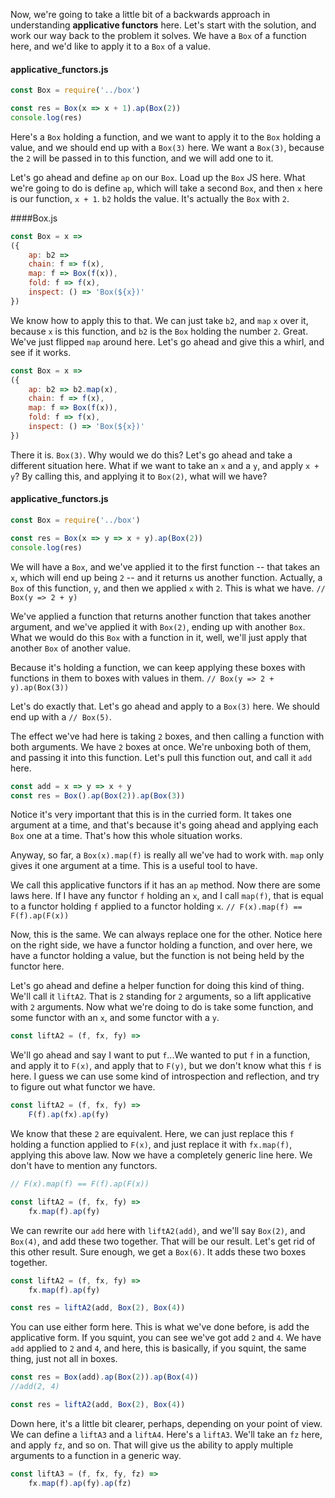 Now, we're going to take a little bit of a backwards approach in understanding **applicative functors** here. Let's start with the solution, and work our way back to the problem it solves. We have a `Box` of a function here, and we'd like to apply it to a `Box` of a value.

#### applicative_functors.js
```javascript
const Box = require('../box')

const res = Box(x => x + 1).ap(Box(2))
console.log(res)
```

Here's a `Box` holding a function, and we want to apply it to the `Box` holding a value, and we should end up with a `Box(3)` here. We want a `Box(3)`, because the `2` will be passed in to this function, and we will add one to it.

Let's go ahead and define `ap` on our `Box`. Load up the `Box` JS here. What we're going to do is define `ap`, which will take a second `Box`, and then `x` here is our function, `x + 1`. `b2` holds the value. It's actually the `Box` with `2`.

####Box.js
```javascript
const Box = x =>
({
    ap: b2 =>
    chain: f => f(x),
    map: f => Box(f(x)),
    fold: f => f(x),
    inspect: () => 'Box(${x})'
})
```

We know how to apply this to that. We can just take `b2`, and `map` `x` over it, because `x` is this function, and `b2` is the `Box` holding the number `2`. Great. We've just flipped `map` around here. Let's go ahead and give this a whirl, and see if it works.

```javascript
const Box = x =>
({
    ap: b2 => b2.map(x),
    chain: f => f(x),
    map: f => Box(f(x)),
    fold: f => f(x),
    inspect: () => 'Box(${x})'
})
```

There it is. `Box(3)`. Why would we do this? Let's go ahead and take a different situation here. What if we want to take an `x` and a `y`, and apply `x + y`? By calling this, and applying it to `Box(2)`, what will we have?

#### applicative_functors.js
```javascript
const Box = require('../box')

const res = Box(x => y => x + y).ap(Box(2))
console.log(res)
```

We will have a `Box`, and we've applied it to the first function -- that takes an `x`, which will end up being `2` -- and it returns us another function. Actually, a `Box` of this function, `y`, and then we applied `x` with `2`.
This is what we have. `// Box(y => 2 + y)`

We've applied a function that returns another function that takes another argument, and we've applied it with `Box(2)`, ending up with another `Box`. What we would do this `Box` with a function in it, well, we'll just apply that another `Box` of another value.

Because it's holding a function, we can keep applying these boxes with functions in them to boxes with values in them. `// Box(y => 2 + y).ap(Box(3))`

Let's do exactly that. Let's go ahead and apply to a `Box(3)` here. We should end up with a `// Box(5)`.

The effect we've had here is taking `2` boxes, and then calling a function with both arguments. We have `2` boxes at once. We're unboxing both of them, and passing it into this function. Let's pull this function out, and call it `add` here.

```javascript
const add = x => y => x + y
const res = Box().ap(Box(2)).ap(Box(3))
```

Notice it's very important that this is in the curried form. It takes one argument at a time, and that's because it's going ahead and applying each `Box` one at a time. That's how this whole situation works.

Anyway, so far, a `Box(x).map(f)` is really all we've had to work with. `map` only gives it one argument at a time. This is a useful tool to have.

We call this applicative functors if it has an `ap` method. Now there are some laws here. If I have any functor `f` holding an `x`, and I call `map(f)`, that is equal to a functor holding `f` applied to a functor holding `x`.
`// F(x).map(f) == F(f).ap(F(x))`

Now, this is the same. We can always replace one for the other. Notice here on the right side, we have a functor holding a function, and over here, we have a functor holding a value, but the function is not being held by the functor here.

Let's go ahead and define a helper function for doing this kind of thing. We'll call it `liftA2`. That is `2` standing for `2` arguments, so a lift applicative with `2` arguments. Now what we're doing to do is take some function, and some functor with an `x`, and some functor with a `y`.

```javascript
const liftA2 = (f, fx, fy) =>
```

We'll go ahead and say I want to put `f`...We wanted to put `f` in a function, and apply it to `F(x)`, and apply that to `F(y)`, but we don't know what this `f` is here. I guess we can use some kind of introspection and reflection, and try to figure out what functor we have.

```javascript
const liftA2 = (f, fx, fy) =>
    F(f).ap(fx).ap(fy)
```

We know that these `2` are equivalent. Here, we can just replace this `f` holding a function applied to `F(x)`, and just replace it with `fx.map(f)`, applying this above law. Now we have a completely generic line here. We don't have to mention any functors.

```javascript
// F(x).map(f) == F(f).ap(F(x))

const liftA2 = (f, fx, fy) =>
    fx.map(f).ap(fy)
```

We can rewrite our `add` here with `liftA2(add)`, and we'll say `Box(2)`, and `Box(4)`, and add these two together. That will be our result. Let's get rid of this other result. Sure enough, we get a `Box(6)`. It adds these two boxes together.

```javascript
const liftA2 = (f, fx, fy) =>
    fx.map(f).ap(fy)

const res = liftA2(add, Box(2), Box(4))
```

You can use either form here. This is what we've done before, is add the applicative form. If you squint, you can see we've got add `2` and `4`. We have `add` applied to `2` and `4`, and here, this is basically, if you squint, the same thing, just not all in boxes.

```javascript
const res = Box(add).ap(Box(2)).ap(Box(4))
//add(2, 4)

const res = liftA2(add, Box(2), Box(4))
```

Down here, it's a little bit clearer, perhaps, depending on your point of view. We can define a `liftA3` and a `liftA4`. Here's a `liftA3`. We'll take an `fz` here, and apply `fz`, and so on. That will give us the ability to apply multiple arguments to a function in a generic way.

```javascript
const liftA3 = (f, fx, fy, fz) =>
    fx.map(f).ap(fy).ap(fz)
```